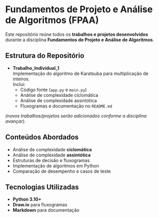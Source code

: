 # Fundamentos de Projeto e Análise de Algoritmos (FPAA)

Este repositório reúne todos os **trabalhos e projetos desenvolvidos** durante a disciplina **Fundamentos de Projeto e Análise de Algoritmos**.

## Estrutura do Repositório

- **Trabalho_Individual_1**  
  Implementação do algoritmo de Karatsuba para multiplicação de inteiros.  
  Inclui:
  - Código fonte (`app.py` e `main.py`)  
  - Análise de complexidade ciclomática  
  - Análise de complexidade assintótica  
  - Fluxogramas e documentação no `README.md`  

*(novos trabalhos/projetos serão adicionados conforme a disciplina avançar).*

## Conteúdos Abordados

- Análise de complexidade **ciclomática**  
- Análise de complexidade **assintótica**  
- Estruturas de decisão e fluxogramas  
- Implementação de algoritmos em Python  
- Comparação de desempenho e casos de teste  

##  Tecnologias Utilizadas

- **Python 3.10+**
- **Draw.io** para fluxogramas
- **Markdown** para documentação

